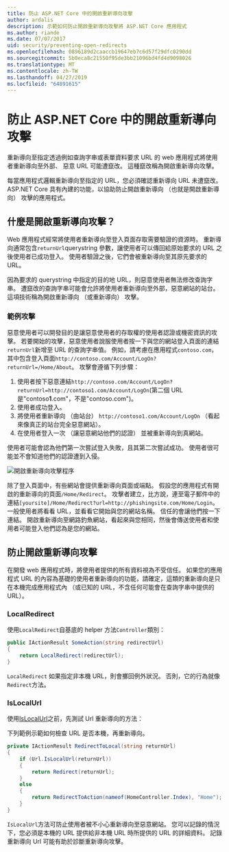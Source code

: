 ```yaml
---
title: 防止 ASP.NET Core 中的開啟重新導向攻擊
author: ardalis
description: 示範如何防止開啟重新導向攻擊將 ASP.NET Core 應用程式
ms.author: riande
ms.date: 07/07/2017
uid: security/preventing-open-redirects
ms.openlocfilehash: 0896189d2caaccb19647eb7c6d57f29dfc0290dd
ms.sourcegitcommit: 5b0eca8c21550f95de3bb21096bd4fd4d9098026
ms.translationtype: MT
ms.contentlocale: zh-TW
ms.lasthandoff: 04/27/2019
ms.locfileid: "64891615"
---
```

# <a name="prevent-open-redirect-attacks-in-aspnet-core"></a>防止 ASP.NET Core 中的開啟重新導向攻擊

重新導向至指定透過例如查詢字串或表單資料要求 URL 的 web 應用程式將使用者重新導向至外部、 惡意 URL 可能遭竄改。 這種竄改稱為開啟重新導向攻擊。

每當應用程式邏輯重新導向至指定的 URL，您必須確認重新導向 URL 未遭竄改。 ASP.NET Core 具有內建的功能，以協助防止開啟重新導向 （也就是開啟重新導向） 攻擊的應用程式。

## <a name="what-is-an-open-redirect-attack"></a>什麼是開啟重新導向攻擊？

Web 應用程式經常將使用者重新導向至登入頁面存取需要驗證的資源時。 重新導向通常包含`returnUrl`querystring 參數，讓使用者可以傳回給原始要求的 URL 之後使用者已成功登入。 使用者驗證之後，它們會被重新導向至其原先要求的 URL。

因為要求的 querystring 中指定的目的地 URL，則惡意使用者無法修改查詢字串。 遭竄改的查詢字串可能會允許將使用者重新導向至外部，惡意網站的站台。 這項技術稱為開啟重新導向 （或重新導向） 攻擊。

### <a name="an-example-attack"></a>範例攻擊

惡意使用者可以開發目的是讓惡意使用者的存取權的使用者認證或機密資訊的攻擊。 若要開始的攻擊，惡意使用者說服使用者按一下與您的網站登入頁面的連結`returnUrl`新增至 URL 的查詢字串值。 例如，請考慮在應用程式`contoso.com`，其中包含登入頁面`http://contoso.com/Account/LogOn?returnUrl=/Home/About`。 攻擊會遵循下列步驟：

1. 使用者按下惡意連結`http://contoso.com/Account/LogOn?returnUrl=http://contoso1.com/Account/LogOn`(第二個 URL 是"contoso**1**.com"，不是"contoso.com")。
2. 使用者成功登入。
3. 將使用者重新導向 （由站台） `http://contoso1.com/Account/LogOn` （看起來像真正的站台完全惡意網站）。
4. 在使用者登入一次 （讓惡意網站他們的認證） 並被重新導向到真網站。

使用者可能會認為他們第一次嘗試登入失敗，且其第二次嘗試成功。 使用者很可能並不會知道他們的認證遭到入侵。

![開啟重新導向攻擊程序](preventing-open-redirects/_static/open-redirection-attack-process.png)

除了登入頁面中，有些網站會提供重新導向頁面或端點。 假設您的應用程式有開啟的重新導向的頁面`/Home/Redirect`。 攻擊者建立，比方說，連至電子郵件中的連結`[yoursite]/Home/Redirect?url=http://phishingsite.com/Home/Login`。 一般使用者將看看 URL，並看看它開始與您的網站名稱。 信任的會讓他們按一下連結。 開啟重新導向至網路釣魚網站，看起來與您相同，然後會傳送使用者和使用者可能登入他們認為是您的網站。

## <a name="protecting-against-open-redirect-attacks"></a>防止開啟重新導向攻擊

在開發 web 應用程式時，將使用者提供的所有資料視為不受信任。 如果您的應用程式 URL 的內容為基礎的使用者重新導向的功能，請確定，這類的重新導向是只在本機完成應用程式內 （或已知的 URL，不含任何可能會在查詢字串中提供的 URL）。

### <a name="localredirect"></a>LocalRedirect

使用`LocalRedirect`自基底的 helper 方法`Controller`類別：

```csharp
public IActionResult SomeAction(string redirectUrl)
{
    return LocalRedirect(redirectUrl);
}
```

`LocalRedirect` 如果指定非本機 URL，則會擲回例外狀況。 否則，它的行為就像`Redirect`方法。

### <a name="islocalurl"></a>IsLocalUrl

使用[IsLocalUrl](/dotnet/api/Microsoft.AspNetCore.Mvc.IUrlHelper?view=aspnetcore-2.0#Microsoft_AspNetCore_Mvc_IUrlHelper_IsLocalUrl_System_String_)之前，先測試 Url 重新導向的方法：

下列範例示範如何檢查 URL 是否本機，再重新導向。

```csharp
private IActionResult RedirectToLocal(string returnUrl)
{
    if (Url.IsLocalUrl(returnUrl))
    {
        return Redirect(returnUrl);
    }
    else
    {
        return RedirectToAction(nameof(HomeController.Index), "Home");
    }
}
```

`IsLocalUrl`方法可防止使用者被不小心重新導向至惡意網站。 您可以記錄的情況下，您必須是本機的 URL 提供給非本機 URL 時所提供的 URL 的詳細資料。 記錄重新導向 Url 可能有助於診斷重新導向攻擊。
